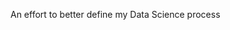 An effort to better define my Data Science process

<!-- # Pitch
Hi! I am Keshav Joshi, lover of all things, free-thinking, generally nice person, GaTech Alum, holder of two Masters Degrees (Physics/CS) and am looking for Data Science work of all kinds (full-time/part-time/contract).

This [link]() outlines my view of the Data Science process, with examples of work I have done with each.

Non-technical Data Science Process:
- Do you have data?
	- Yes!
		- Do you want a [post-hoc](https://stats.stackexchange.com/questions/129992/what-is-the-problem-with-post-hoc-testing) analysis of factors? Not advised! Design research questions first! (cite)
		- Do you want descriptive analysis of existing processes! Done let's hook it up to Tableau/any other dashboard tool!
	- No :/
		- Design research questions!
		- Design surveys/data input streams that would help answer those questions!
- Where's the ML/AI?
	- Do you need ML/AI?
		- Are the standard industry practices for answering those questions not sufficient?
		- Is this a repeated process with mostly objective answers?
			- Yes! Perfect for implementing AI
	- What can you do with ML?
		- Video: [Part 1](https://www.coursera.org/learn/ai-for-everyone/lecture/rv1fW/what-machine-learning-can-and-cannot-do), [Part 2](https://www.coursera.org/learn/ai-for-everyone/lecture/9n83j/more-examples-of-what-machine-learning-can-and-cannot-do). can audit this course to access
		- https://brohrer.github.io/five_questions_data_science_answers.html
		- Segment data into clusters that might/might not be human-identifiable
		- Predict the ```FUTURE!```
	- Can I use classical AI techniques or control theory?
		- Is this a Constraint-satisfaction problem?
		- Is this an optimization problem?

Issues with the Data Science Process that I cannot handle but would like to learn!
- Putting a model into production and concurrently serving many customers
- Retraining a model with streaming/batch data. ```model drift```: when a model optimizes for new data and loses accuracy on original data set
	- Versioning?
- 

<!-- Oh you are still reading this! I appreciate this a lot, but you know what I would appreciate even more!? Some paisa $_$, please send some over if you felt this has helped you: [paytm]() [paypal](). -->

<!-- Thanks for reading! Suggestions welcome! 

Looking for roles! [Email me](mailto:kjoshfree@gmail.com) -->

